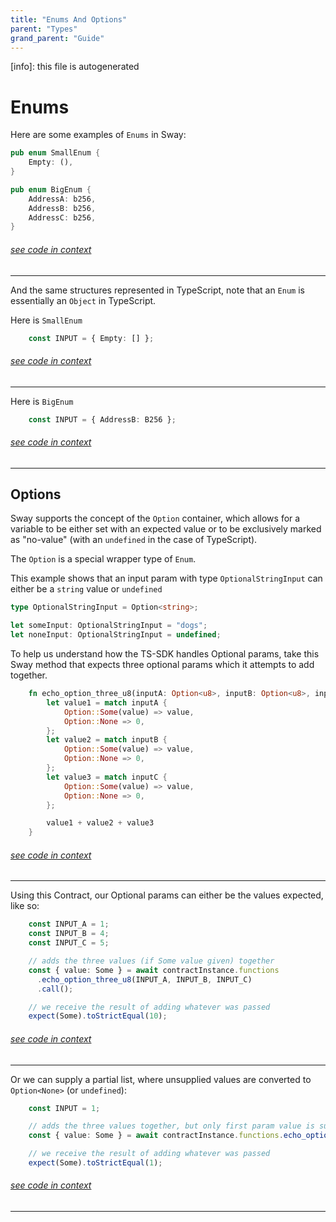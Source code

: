```yaml
---
title: "Enums And Options"
parent: "Types"
grand_parent: "Guide"
---
```


[info]: this file is autogenerated
# Enums

Here are some examples of `Enums` in Sway:

```rust
pub enum SmallEnum {
    Empty: (),
}

pub enum BigEnum {
    AddressA: b256,
    AddressB: b256,
    AddressC: b256,
}
```
###### [see code in context](https://github.com/FuelLabs/fuels-ts/blob/master/packages/fuel-gauge/test-projects/coverage-contract/src/main.sw#L37-L47)

---


And the same structures represented in TypeScript, note that an `Enum` is essentially an `Object` in TypeScript.

Here is `SmallEnum`

```typescript
    const INPUT = { Empty: [] };
```
###### [see code in context](https://github.com/FuelLabs/fuels-ts/blob/master/packages/fuel-gauge/src/coverage-contract.test.ts#L173-L175)

---


Here is `BigEnum`

```typescript
    const INPUT = { AddressB: B256 };
```
###### [see code in context](https://github.com/FuelLabs/fuels-ts/blob/master/packages/fuel-gauge/src/coverage-contract.test.ts#L181-L183)

---


## Options

Sway supports the concept of the `Option` container, which allows for a variable to be either set with an expected value or to be exclusively marked as "no-value" (with an `undefined` in the case of TypeScript).

The `Option` is a special wrapper type of `Enum`.

This example shows that an input param with type `OptionalStringInput` can either be a `string` value or `undefined`

```typescript
type OptionalStringInput = Option<string>;

let someInput: OptionalStringInput = "dogs";
let noneInput: OptionalStringInput = undefined;
```

To help us understand how the TS-SDK handles Optional params, take this Sway method that expects three optional params which it attempts to add together.

```rust
    fn echo_option_three_u8(inputA: Option<u8>, inputB: Option<u8>, inputC: Option<u8>) -> u8 {
        let value1 = match inputA {
            Option::Some(value) => value,
            Option::None => 0,
        };
        let value2 = match inputB {
            Option::Some(value) => value,
            Option::None => 0,
        };
        let value3 = match inputC {
            Option::Some(value) => value,
            Option::None => 0,
        };

        value1 + value2 + value3
    }
```
###### [see code in context](https://github.com/FuelLabs/fuels-ts/blob/master/packages/fuel-gauge/test-projects/coverage-contract/src/main.sw#L258-L275)

---


Using this Contract, our Optional params can either be the values expected, like so:

```typescript
    const INPUT_A = 1;
    const INPUT_B = 4;
    const INPUT_C = 5;

    // adds the three values (if Some value given) together
    const { value: Some } = await contractInstance.functions
      .echo_option_three_u8(INPUT_A, INPUT_B, INPUT_C)
      .call();

    // we receive the result of adding whatever was passed
    expect(Some).toStrictEqual(10);
```
###### [see code in context](https://github.com/FuelLabs/fuels-ts/blob/master/packages/fuel-gauge/src/coverage-contract.test.ts#L214-L226)

---


Or we can supply a partial list, where unsupplied values are converted to `Option<None>` (or `undefined`):

```typescript
    const INPUT = 1;

    // adds the three values together, but only first param value is supplied
    const { value: Some } = await contractInstance.functions.echo_option_three_u8(INPUT).call();

    // we receive the result of adding whatever was passed
    expect(Some).toStrictEqual(1);
```
###### [see code in context](https://github.com/FuelLabs/fuels-ts/blob/master/packages/fuel-gauge/src/coverage-contract.test.ts#L230-L238)

---

